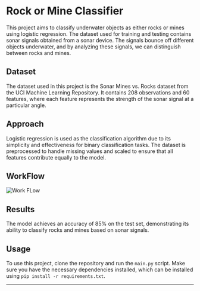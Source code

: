 # Rock or Mine Classifier

This project aims to classify underwater objects as either rocks or mines using logistic regression. The dataset used for training and testing contains sonar signals obtained from a sonar device. The signals bounce off different objects underwater, and by analyzing these signals, we can distinguish between rocks and mines.

## Dataset

The dataset used in this project is the Sonar Mines vs. Rocks dataset from the UCI Machine Learning Repository. It contains 208 observations and 60 features, where each feature represents the strength of the sonar signal at a particular angle.

## Approach

Logistic regression is used as the classification algorithm due to its simplicity and effectiveness for binary classification tasks. The dataset is preprocessed to handle missing values and scaled to ensure that all features contribute equally to the model.

## WorkFlow

![Work FLow](https://github.com/Alchemy013/Sonar-ML/assets/92947939/79245d4e-0776-498b-b8ae-3c3ad0c53a06)


## Results

The model achieves an accuracy of 85% on the test set, demonstrating its ability to classify rocks and mines based on sonar signals.

## Usage

To use this project, clone the repository and run the `main.py` script. Make sure you have the necessary dependencies installed, which can be installed using `pip install -r requirements.txt`.



---

